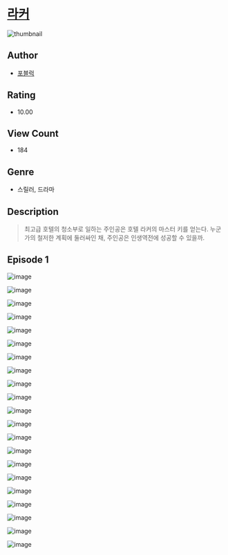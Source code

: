 # [라커](https://comic.naver.com/challenge/list?titleId=811168)
![thumbnail](https://image-comic.pstatic.net/user_contents_data/challenge_comic/2023/05/25/359443/upload_7365467205241550898_480x623.jpeg)

## Author
- [포블럭](https://comic.naver.com/artistTitle?id=359443)

## Rating
- 10.00

## View Count
- 184

## Genre
- 스릴러, 드라마

## Description
> 최고급 호텔의 청소부로 일하는 주인공은 호텔 라커의 마스터 키를 얻는다. 누군가의 철저한 계획에 둘러싸인 채, 주인공은 인생역전에 성공할 수 있을까.


## Episode 1
![image](https://image-comic.pstatic.net/user_contents_data/challenge_comic/2023/05/26/359443/upload_7363728864456159536.jpeg)

![image](https://image-comic.pstatic.net/user_contents_data/challenge_comic/2023/05/26/359443/upload_3918747820650542388.jpeg)

![image](https://image-comic.pstatic.net/user_contents_data/challenge_comic/2023/05/26/359443/upload_4135210692640124980.jpeg)

![image](https://image-comic.pstatic.net/user_contents_data/challenge_comic/2023/05/26/359443/upload_7004002736101798502.jpeg)

![image](https://image-comic.pstatic.net/user_contents_data/challenge_comic/2023/05/26/359443/upload_3472382193923744051.jpeg)

![image](https://image-comic.pstatic.net/user_contents_data/challenge_comic/2023/05/26/359443/upload_7161115066496542050.jpeg)

![image](https://image-comic.pstatic.net/user_contents_data/challenge_comic/2023/05/26/359443/upload_7306071569945866549.jpeg)

![image](https://image-comic.pstatic.net/user_contents_data/challenge_comic/2023/05/26/359443/upload_3846468129541666098.jpeg)

![image](https://image-comic.pstatic.net/user_contents_data/challenge_comic/2023/05/26/359443/upload_7234576943849616950.jpeg)

![image](https://image-comic.pstatic.net/user_contents_data/challenge_comic/2023/05/26/359443/upload_7292790354279293282.jpeg)

![image](https://image-comic.pstatic.net/user_contents_data/challenge_comic/2023/05/26/359443/upload_3690189963417695542.jpeg)

![image](https://image-comic.pstatic.net/user_contents_data/challenge_comic/2023/05/26/359443/upload_3617854373309593655.jpeg)

![image](https://image-comic.pstatic.net/user_contents_data/challenge_comic/2023/05/27/359443/upload_3702865124855670068.jpeg)

![image](https://image-comic.pstatic.net/user_contents_data/challenge_comic/2023/05/26/359443/upload_7149575670521476197.jpeg)

![image](https://image-comic.pstatic.net/user_contents_data/challenge_comic/2023/05/26/359443/upload_3545513113914784100.jpeg)

![image](https://image-comic.pstatic.net/user_contents_data/challenge_comic/2023/05/26/359443/upload_7005175708916985904.jpeg)

![image](https://image-comic.pstatic.net/user_contents_data/challenge_comic/2023/05/26/359443/upload_7161908918122460773.jpeg)

![image](https://image-comic.pstatic.net/user_contents_data/challenge_comic/2023/05/26/359443/upload_3473172756376479074.jpeg)

![image](https://image-comic.pstatic.net/user_contents_data/challenge_comic/2023/05/26/359443/upload_7233451941520630884.jpeg)

![image](https://image-comic.pstatic.net/user_contents_data/challenge_comic/2023/05/26/359443/upload_4049126817661544037.jpeg)

![image](https://image-comic.pstatic.net/user_contents_data/challenge_comic/2023/05/26/359443/upload_3760842574133617459.jpeg)
